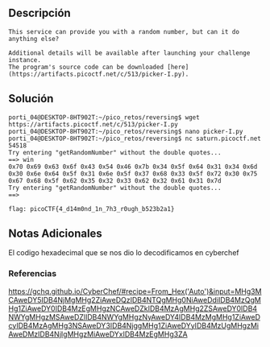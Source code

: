 ## Descripción 
```
This service can provide you with a random number, but can it do anything else?

Additional details will be available after launching your challenge instance.
The program's source code can be downloaded [here](https://artifacts.picoctf.net/c/513/picker-I.py).
```
[](https://github.com/armandoportillo0101/Seguridad-de-Redes/blob/main/Plantilla.md#objetivo)
## Solución
```
porti_04@DESKTOP-8HT902T:~/pico_retos/reversing$ wget https://artifacts.picoctf.net/c/513/picker-I.py
porti_04@DESKTOP-8HT902T:~/pico_retos/reversing$ nano picker-I.py
porti_04@DESKTOP-8HT902T:~/pico_retos/reversing$ nc saturn.picoctf.net 54518
Try entering "getRandomNumber" without the double quotes...
==> win
0x70 0x69 0x63 0x6f 0x43 0x54 0x46 0x7b 0x34 0x5f 0x64 0x31 0x34 0x6d 0x30 0x6e 0x64 0x5f 0x31 0x6e 0x5f 0x37 0x68 0x33 0x5f 0x72 0x30 0x75 0x67 0x68 0x5f 0x62 0x35 0x32 0x33 0x62 0x32 0x61 0x31 0x7d
Try entering "getRandomNumber" without the double quotes...
==>

flag: picoCTF{4_d14m0nd_1n_7h3_r0ugh_b523b2a1}
```
[](https://github.com/armandoportillo0101/Seguridad-de-Redes/blob/main/Plantilla.md#soluci%C3%B3n)

## Notas Adicionales
El codigo hexadecimal que se nos dio lo decodificamos en cyberchef
[](https://github.com/armandoportillo0101/Seguridad-de-Redes/blob/main/Plantilla.md#notas-adicionales)

### Referencias
https://gchq.github.io/CyberChef/#recipe=From_Hex('Auto')&input=MHg3MCAweDY5IDB4NjMgMHg2ZiAweDQzIDB4NTQgMHg0NiAweDdiIDB4MzQgMHg1ZiAweDY0IDB4MzEgMHgzNCAweDZkIDB4MzAgMHg2ZSAweDY0IDB4NWYgMHgzMSAweDZlIDB4NWYgMHgzNyAweDY4IDB4MzMgMHg1ZiAweDcyIDB4MzAgMHg3NSAweDY3IDB4NjggMHg1ZiAweDYyIDB4MzUgMHgzMiAweDMzIDB4NjIgMHgzMiAweDYxIDB4MzEgMHg3ZA